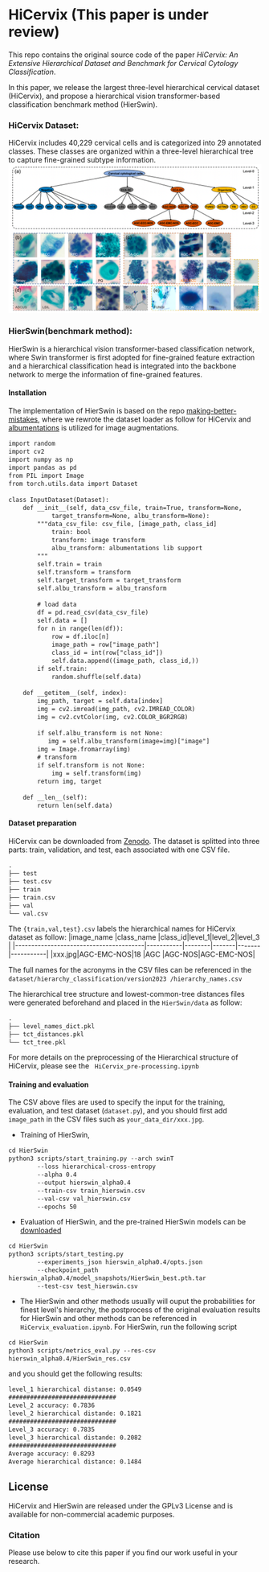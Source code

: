 # HiCervix (This paper is under review)
####

This repo contains the original source code of the paper _HiCervix: An Extensive Hierarchical Dataset and Benchmark for Cervical Cytology Classification_.

In this paper, we release the largest three-level hierarchical cervical dataset (HiCervix), and propose a hierarchical vision transformer-based classification benchmark method (HierSwin).

### HiCervix Dataset:

HiCervix includes 40,229 cervical cells and is categorized into 29 annotated classes.   These classes are organized within a three-level hierarchical tree
to capture fine-grained subtype information. 
![这是图片](figure1.png)


### HierSwin(benchmark method):
HierSwin is a hierarchical vision transformer-based classification network, where Swin transformer is first adopted for fine-grained feature extraction and a hierarchical classification head is integrated into the backbone network to merge the
information of fine-grained features.
<!-- The benchmark method of HierSwin and all the other methods implemented in this manuscript are organized in this repository. --> 
#### Installation

The implementation of HierSwin is based on the repo [making-better-mistakes](https://github.com/fiveai/making-better-mistakes), where we rewrote the dataset loader as follow for HiCervix and [albumentations](https://albumentations.ai/) is utilized for image augmentations.
```
import random
import cv2
import numpy as np
import pandas as pd
from PIL import Image
from torch.utils.data import Dataset

class InputDataset(Dataset):
    def __init__(self, data_csv_file, train=True, transform=None,
            target_transform=None, albu_transform=None):
        """data_csv_file: csv_file, [image_path, class_id]
            train: bool
            transform: image transform
            albu_transform: albumentations lib support
        """
        self.train = train
        self.transform = transform
        self.target_transform = target_transform
        self.albu_transform = albu_transform

        # load data
        df = pd.read_csv(data_csv_file)
        self.data = []
        for n in range(len(df)):
            row = df.iloc[n]
            image_path = row["image_path"]
            class_id = int(row["class_id"])
            self.data.append((image_path, class_id,))
        if self.train:
            random.shuffle(self.data)

    def __getitem__(self, index):
        img_path, target = self.data[index]
        img = cv2.imread(img_path, cv2.IMREAD_COLOR)
        img = cv2.cvtColor(img, cv2.COLOR_BGR2RGB)

        if self.albu_transform is not None:
           img = self.albu_transform(image=img)["image"]
        img = Image.fromarray(img)
        # transform
        if self.transform is not None:
            img = self.transform(img)
        return img, target

    def __len__(self):
        return len(self.data)
```


#### Dataset preparation
HiCervix can be downloaded from [Zenodo](https://zenodo.org/records/11081816). The dataset is splitted into three parts: train, validation, and test, each associated with one CSV file.
```
.
├── test
├── test.csv
├── train
├── train.csv
├── val
└── val.csv
```

The ```{train,val,test}.csv``` labels the hierarchical names for HiCervix dataset as follow:
|image_name                              |class_name |class_id|level_1|level_2|level_3    |
|----------------------------------------|-----------|--------|-------|-------|-----------|
|xxx.jpg|AGC-EMC-NOS|18      |AGC    |AGC-NOS|AGC-EMC-NOS|

The full names for the acronyms in the CSV files can be referenced in the ```dataset/hierarchy_classification/version2023
/hierarchy_names.csv```
<!--If you want to request data, please send me [data use agreement](https://docs.google.com/document/d/1B0fRRf8H40zG7l4gMnEUmr9PJaz5Z8HR/edit?usp=sharing&ouid=104345779948250629209&rtpof=true&sd=true) to this email (ys810137152@gmail.com) and we will send you the data link in 1-3 business days.-->

The hierarchical tree structure and lowest-common-tree distances files were generated beforehand and placed in the ```HierSwin/data``` as follow:

```
.
├── level_names_dict.pkl
├── tct_distances.pkl
└── tct_tree.pkl
```
For more details on the preprocessing of the Hierarchical structure of HiCervix, please see the ``` HiCervix_pre-processing.ipynb```
#### Training and evaluation
The CSV above files are used to specify the input for the training, evaluation, and test dataset (```dataset.py```), and you should first add ```image_path```  in the CSV files such as ```your_data_dir/xxx.jpg```.
* Training of HierSwin, 
```
cd HierSwin
python3 scripts/start_training.py --arch swinT 
        --loss hierarchical-cross-entropy 
        --alpha 0.4 
        --output hierswin_alpha0.4 
        --train-csv train_hierswin.csv
        --val-csv val_hierswin.csv 
        --epochs 50
```

* Evaluation of HierSwin, and the pre-trained HierSwin models can be [downloaded](https://drive.google.com/file/d/1TsULQjIsLHsKnO6DOin7MNXQy5Ycw3M9/view?usp=drive_link) 
```
cd HierSwin
python3 scripts/start_testing.py 
        --experiments_json hierswin_alpha0.4/opts.json 
        --checkpoint_path hierswin_alpha0.4/model_snapshots/HierSwin_best.pth.tar 
        --test-csv test_hierswin.csv
```
* The HierSwin and other methods usually will ouput the probabilities for finest level's hierarchy, the postprocess of the original evaluation results for HierSwin and other methods can be referenced in ```HiCervix_evaluation.ipynb```. For HierSwin, run the following script
```
cd HierSwin
python3 scripts/metrics_eval.py --res-csv hierswin_alpha0.4/HierSwin_res.csv
```
and you should get the following results:
```Level_1 accuracy: 0.9208
level_1 hierarchical distanse: 0.0549
##############################
Level_2 accuracy: 0.7836
level_2 hierarchical distande: 0.1821
##############################
Level_3 accuracy: 0.7835
level_3 hierarchical distande: 0.2082
##############################
Average accuracy: 0.8293
Average hierarchical distance: 0.1484
```



## License

HiCervix and HierSwin are released under the GPLv3 License and is available for non-commercial academic purposes.

### Citation
Please use below to cite this paper if you find our work useful in your research.
